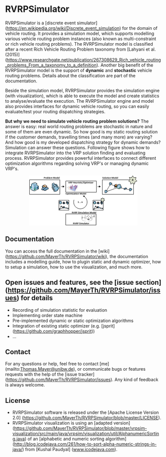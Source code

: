 # RVRPSimulator
RVRPSimulator is a [discrete event simulator] (https://en.wikipedia.org/wiki/Discrete_event_simulation) for the domain of vehicle routing. It provides a simulation model, which supports modelling various vehicle routing problem instances (also known as multi-constraint or rich vehicle routing problems). The RVRPSimulator model is classified after a recent Rich Vehicle Routing Problem taxonomy from [Lahyani et al. (2015)] (https://www.researchgate.net/publication/267308629_Rich_vehicle_routing_problems_From_a_taxonomy_to_a_definition). 
Another big benefit of the RVRPSimulator model is the support of **dynamic** and **stochastic** vehicle routing problems. Details about the classification are part of the documentation. 

Beside the simulation model, RVRPSimulator provides the simulation engine (with visualization), which is able to execute the model and create statistics to analyse/evaluate the execution. The RVRPSimulator engine and model also provides interfaces for dynamic vehicle routing, so you can easily evaluate/test your routing dispatching strategies.

**But why we need to simulate vehicle routing problem solutions?** The answer is easy: real world routing problems are stochastic in nature and some of them are even dynamic. So how good is my static routing solution if the customer demands, travelling times (and many more) are varying? And how good is my developed dispatching strategy for dynamic demands? Simulation can answer these questions. Following figure shows how to integrate RVRPSimulator into the VRP solution finding and evaluating process. RVRPSimulator provides powerful interfaces to connect different optimization algorithms regarding solving VRP's or managing dynamic VRP's. 

<p style="text-align:center"><img  src="https://raw.githubusercontent.com/MayerTh/RVRPSimulator/master/vrpsim-core/abstract-model/abstract_model.png" alt="RVRPSimulator integrated into the VRP solution finding process"/></p>

## Documentation
You can access the full documentation in the [wiki] (https://github.com/MayerTh/RVRPSimulator/wiki), the documentation includes a modelling guide, how to plugin static and dynamic optimizer, how to setup a simulation, how to use the visualization, and much more.

## Open issues and features, see the [issue section] (https://github.com/MayerTh/RVRPSimulator/issues) for details
* Recording of simulation statistic for evaluation
* Implementing order state machine
* Pre-implemented dynamic or static optimization algorithms
* Integration of existing static optimizer (e.g. [jsprit] (https://github.com/graphhopper/jsprit))
* ...

## Contact
For any questions or help, feel free to contact [me] (mailto:Thomas.Mayer@unibw.de), or communicate bugs or features requests with the help of the [issue tracker] (https://github.com/MayerTh/RVRPSimulator/issues). Any kind of feedback is always welcome.

## License
* RVRPSimulator software is released under the [Apache License Version 2.0] (https://github.com/MayerTh/RVRPSimulator/blob/master/LICENSE).
* RVRPSimulator visualization is using an [adapted version] (https://github.com/MayerTh/RVRPSimulator/blob/master/vrpsim-visualization/src/main/java/vrpsim/visualization/util/AlphanumericSorting.java) of an [alphabetic and numeric sorting algorithm] (http://blog.icodejava.com/261/how-to-sort-alpha-numeric-strings-in-java/) from [Kushal Paudyal] (www.icodejava.com).  
